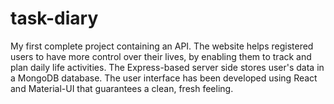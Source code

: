 # task-diary

My first complete project containing an API. The website helps registered users to have more control over their lives, by enabling them to track and plan daily life activities. The Express-based server side stores user's data in a MongoDB database. The user interface has been developed using React and Material-UI that guarantees a clean, fresh feeling.
